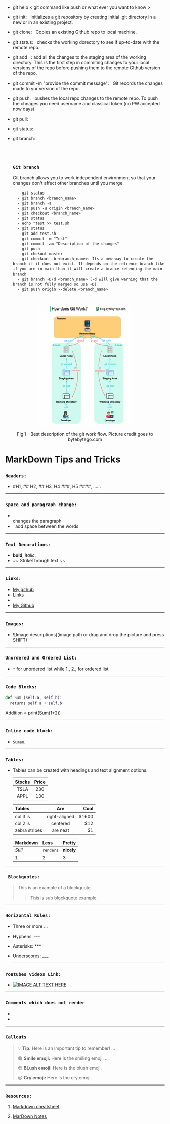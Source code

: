 ### 
- git help < git command like push or what ever you want to know >
- git init:   &nbsp;  Initializes a git repository by creating initial .git directory in a new or in an existing project.
- git clone: &nbsp; Copies an existing Github repo to local machine.
- git status: &nbsp; checks the working dorectory to see if up-to-date with the remote repo. 
- git add . : add all the changes to the staging area of the working directory. This is the first step in commiting changes to your local versions of the repo before pushing them to the remote GIthub version of the repo. 
- git commit -m "provide the commit message": &nbsp; Git records the changes made to yur version of the repo. 
- git push: &nbsp; pushes the local repo changes to the remote repo. To push the chnages you need username and classical token (no PW accepted now days)
- git pull:&nbsp; 
- git status: &nbsp;
- git branch: &nbsp; 
  
  
  <br />
  <br /> 

  
  ### `Git branch`
  Git branch allows you to work independent environment so that your changes don't affect other branches until you merge.

  ```  
    - git status
    - git branch <branch_name>
    - git branch -a
    - git push -u origin <branch_name>
    - git checkout <branch_name>
    - git status
    - echo "test >> test.sh
    - git status
    - git add test.sh
    - git commit -m "Test"
    - git commit -am "Description of the changes"
    - git push 
    - git chekout master
    - git checkout -b <branch_name>: Its a new way to create the branch if it does not exist. It depends on the refrence branch like if you are in main than it will create a brance refencing the main branch
    - git branch -D/d <branch_name> (-d will give warning that the branch is not fully merged so use -D)
    - git push origin --delete <branch_name>
  ```
 <br />
<p align = "center">
<img src="Git_flow.png"  alt="drawing" width="300"/>
<figcaption align = "center">  Fig.1 - Best description of the git work flow. Picture credit goes to bytebytego.com </figcaption>























# MarkDown Tips and Tricks
###  `Headers:`
 - #H1, ## H2, ## H3, H4 ###, H5 ####, ......
_____________________________________________________________________
  ### `Space and paragraph change:`
- <br />  changes the paragraph
- &nbsp; add space between the words
________________________________________________________________________
### `Text Decorations:`  
- **bold**, *italic*, 
- ~~ StrikeThrough text ~~
________________________________________________________________________
### `Links:`  
- [My github](https://github.com/sumandhamala "Add description if you want")
- [Links](#headers "link to previous place in the documents")
- [Reference link]: https://www.youtube.com/watch?v=ftOBvusMHjQ
-  [My Github][Reference link] 
________________________________________________________________________  
### `Images:`
-  ![Image descriptions](image path or drag and drop the picture and press SHIFT)
________________________________________________________________________  
### `Unordered and Ordered List:` 
- `*` for unordered list while 1., 2., for ordered list

________________________________________________________________________
### `Code Blocks:`
```python (programming language name)
def Sum (self.a, self.b):
  returns self.a + self.b
```
Addition = print(Sum(1+2))
________________________________________________________________________
### `Inline code block:`
- `Suman`. 

________________________________________________________________________
### `Tables:`
-  Tables can be created with headings and text alignment options.

    |Stocks|Price|
    |:---:|:---:|
    |TSLA|230|
    |APPL|130|

    Tables        | Are           | Cool  |
    | ------------- |:-------------:| -----:|
    | col 3 is      | right-aligned | $1600 |
    | col 2 is      | centered      |   $12 |
    | zebra stripes | are neat      |    $1 |

    Markdown | Less | Pretty
    --- | --- | ---
    *Still* | `renders` | **nicely**
    1 | 2 | 3
   
_____________________________________________________________________

### ` Blockquotes:`
> This is an example of a blockquote
>> This is sub blockquote example.
________________________________________________________________________

### `Horizontal Rules:`
- Three or more ...
- Hyphens: ---
- Asterisks: ***
- Underscores: ___
  
  _______________________________________________________________________

### `Youtubes videos Link:`
- [![IMAGE ALT TEXT HERE](http://img.youtube.com/vi/YOUTUBE_VIDEO_ID_HERE/0.jpg)](https://www.youtube.com/watch?v=ftOBvusMHjQ)
_________________________________________________________________________
### `Comments which does not render`
- [This is a hidden comments format.]: #
- <!-- This is commented out. Like the case in HTML. -->
_________________________________________________________________________
### `Callouts`
> :bulb: **Tip:** Here is an important tip to remember! ...
> 
> :smile: **Smile emoji:** Here is the smiling emoji.  ...
> 
> :blush: **BLush emoji:** Here is the blush emoji.
> 
> :cry:  **Cry emoji:** Here is the cry emoji.
________________________________________________________________________
### `Resources:`
  1) [Markdown cheatsheet](https://github.com/adam-p/markdown-here/wiki/Markdown-Cheatsheet#links)

2) [MarDown Notes](https://docs.github.com/en/get-started/writing-on-github/getting-started-with-writing-and-formatting-on-github/basic-writing-and-formatting-syntax)